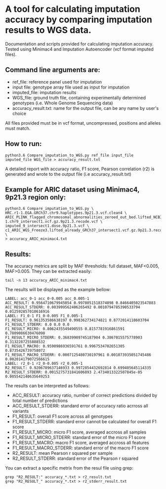 # A tool for calculating imputation accuracy by comparing imputation results to WGS data.

Documentation and scripts provided for calculating imputation accuracy. Tested using Minimac4 and Imputation Autoencoder (vcf format imputed files).

## Command line arguments are:

- ref_file: reference panel used for imputation
- input file: genotype array file used as input for imputation
- imputed_file: imputation results
- WGS_file: ground truth file, containing experimentally determined genotypes (i.e. Whole Genome Sequencing data)
- accuracy_result.txt: name for the output file, can be any name by user's choice

All files provided must be in vcf format, uncompressed, positions and alleles must match.

## How to run:
```
python3.6 Compare_imputation_to_WGS.py ref_file input_file imputed_file WGS_file > accuracy_result.txt
```

A detailed report with accuracy ratio, F1 score, Pearson correlation (r2) is generated and wrote to the output file (i.e accuracy_result.txt)

## Example for ARIC dataset using Minimac4, 9p21.3 region only:
```
python3.6 Compare_imputation_to_WGS.py \
HRC.r1-1.EGA.GRCh37.chr9.haplotypes.9p21.3.vcf.clean4 \
ARIC_PLINK_flagged_chromosomal_abnormalities_zeroed_out_bed.lifted_NCBI36_to_GRCh37.GH.ancestry-1.chr9_intersect1.vcf.gz.9p21.3.recode.vcf \
imputed_9_intersect1.dose.9p21.3.vcf \
c1_ARIC_WGS_Freeze3.lifted_already_GRCh37_intersect1.vcf.gz.9p21.3.recode.vcf \
> accuracy_ARIC_minimac4.txt
```

## Results:

The accuracy metrics are split by MAF thresholds: full dataset, MAF<0.005, MAF>0.005. They can be extracted easily:
```
tail -n 13 accuracy_ARIC_minimac4.txt
```

The results will be displayed as the example bellow: 
```
LABEL: acc_0-1 acc_0-0.005 acc_0.005-1
ACC_RESULT: 0.9564710679945054 0.9978051518374098 0.8466405023547883
ACC_RESULT_STDERR: 0.003999562406265492 0.0010794785390533794 0.012592857010616916
LABEL: F1_0-1 F1_0-0.005 F1_0.005-1
F1_RESULT: 0.961353586638197 0.998362734174821 0.8772014118603704
F1_RESULT_STDERR: 0.0 0.0 0.0
F1_RESULT_MICRO: 0.8062435549490555 0.8157781916861591 0.7809086630476098
F1_RESULT_MICRO_STDERR: 0.36839909745187904 0.3867015575778903 0.3132287255888532
F1_RESULT_MACRO: 0.9590986936591761 0.9967534702651305 0.8735426739758072
F1_RESULT_MACRO_STDERR: 0.0007125480730197961 0.001073935051745486 0.002014179072566615
LABEL: r2_0-1 r2_0-0.005 r2_0.005-1
R2_RESULT: 0.9206789637146933 0.9972854432692814 0.699405645114335
R2_RESULT_STDERR: 0.0015275731841606893 2.4734013322507845e-05 0.005542140635649253
```

The results can be interpreted as follows:

- ACC_RESULT: accuracy ratio, number of correct predictions divided by total number of predictions
- ACC_RESULT_STDERR: standard error of accuracy ratio acrross all variants
- F1_RESULT: overall F1 score across all genotypes
- F1_RESULT_STDERR: standard error cannot be calculated for overall F1 score
- F1_RESULT_MICRO: micro F1 score, averaged accross all samples
- F1_RESULT_MICRO_STDERR: standard error of the micro F1 score
- F1_RESULT_MACRO: macro F1 score, averaged accross all features
- F1_RESULT_MACRO_STDERR:  standard error of the macro F1 score
- R2_RESULT: mean Pearson r squared per sample
- R2_RESULT_STDERR: standard error of the Pearson r squared


You can extract a specific metrix from the resul file using grep:
```
grep "R2_RESULT:" accuracy_*.txt > r2_result.txt
grep "R2_RESULT_" accuracy_*.txt > r2_stderr_result.txt
```


